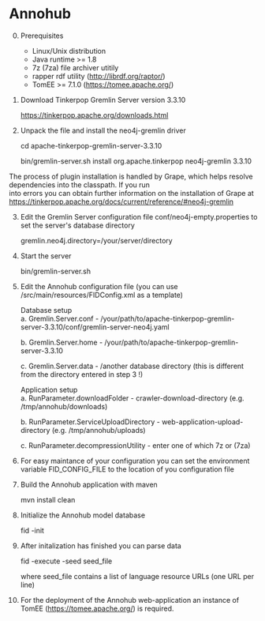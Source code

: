 # Annohub

0. Prerequisites

   * Linux/Unix distribution</br>
   * Java runtime >= 1.8</br>
   * 7z (7za) file archiver utitily</br>
   * rapper rdf utility (http://librdf.org/raptor/)</br>
   * TomEE >= 7.1.0  (https://tomee.apache.org/)</br>

1. Download Tinkerpop Gremlin Server version 3.3.10

   https://tinkerpop.apache.org/downloads.html


2. Unpack the file and install the neo4j-gremlin driver

   cd apache-tinkerpop-gremlin-server-3.3.10 

   bin/gremlin-server.sh install org.apache.tinkerpop neo4j-gremlin 3.3.10


  The process of plugin installation is handled by Grape, which helps resolve dependencies into the classpath. If you run   
  into errors you can obtain further information on the installation of Grape at https://tinkerpop.apache.org/docs/current/reference/#neo4j-gremlin


3. Edit the Gremlin Server configuration file conf/neo4j-empty.properties to set the server's database directory

   gremlin.neo4j.directory=/your/server/directory


4. Start the server

   bin/gremlin-server.sh


5. Edit the Annohub configuration file (you can use /src/main/resources/FIDConfig.xml as a template)

   Database setup</br>
   a. Gremlin.Server.conf - /your/path/to/apache-tinkerpop-gremlin-server-3.3.10/conf/gremlin-server-neo4j.yaml

   b. Gremlin.Server.home - /your/path/to/apache-tinkerpop-gremlin-server-3.3.10

   c. Gremlin.Server.data - /another database directory (this is different from the directory entered in step 3 !)

   Application setup</br>
   a. RunParameter.downloadFolder - crawler-download-directory (e.g. /tmp/annohub/downloads)

   b. RunParameter.ServiceUploadDirectory - web-application-upload-directory (e.g. /tmp/annohub/uploads)

   c. RunParameter.decompressionUtility - enter one of which 7z or (7za) 


6. For easy maintance of your configuration you can set the environment variable FID_CONFIG_FILE to the location of you configuration file 


7. Build the Annohub application with maven

   mvn install clean


8. Initialize the Annohub model database

   fid -init

9. After initalization has finished you can parse data 

   fid -execute -seed seed_file 

   where seed_file contains a list of language resource URLs (one URL per line)


10. For the deployment of the Annohub web-application an instance of TomEE (https://tomee.apache.org/) is required. 

 
